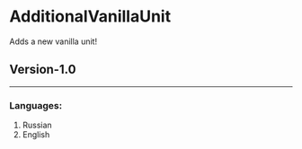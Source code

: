 # AdditionalVanillaUnit
Adds a new vanilla unit!
## Version-1.0
----
### Languages: 
1. Russian
2. English

